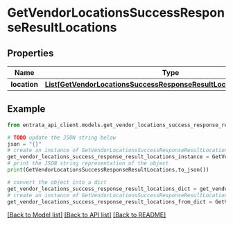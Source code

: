 # GetVendorLocationsSuccessResponseResultLocations


## Properties

Name | Type | Description | Notes
------------ | ------------- | ------------- | -------------
**location** | [**List[GetVendorLocationsSuccessResponseResultLocationsLocationInner]**](GetVendorLocationsSuccessResponseResultLocationsLocationInner.md) |  | [optional] 

## Example

```python
from entrata_api_client.models.get_vendor_locations_success_response_result_locations import GetVendorLocationsSuccessResponseResultLocations

# TODO update the JSON string below
json = "{}"
# create an instance of GetVendorLocationsSuccessResponseResultLocations from a JSON string
get_vendor_locations_success_response_result_locations_instance = GetVendorLocationsSuccessResponseResultLocations.from_json(json)
# print the JSON string representation of the object
print(GetVendorLocationsSuccessResponseResultLocations.to_json())

# convert the object into a dict
get_vendor_locations_success_response_result_locations_dict = get_vendor_locations_success_response_result_locations_instance.to_dict()
# create an instance of GetVendorLocationsSuccessResponseResultLocations from a dict
get_vendor_locations_success_response_result_locations_from_dict = GetVendorLocationsSuccessResponseResultLocations.from_dict(get_vendor_locations_success_response_result_locations_dict)
```
[[Back to Model list]](../README.md#documentation-for-models) [[Back to API list]](../README.md#documentation-for-api-endpoints) [[Back to README]](../README.md)



